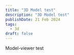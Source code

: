 ```yaml
---
title: "3D Model test"
description: "3D Model test"
publishDate: 21 Feb 2024
tags:
  - 3d
draft: false
---
```


Model-viewer test

<div class="boxes">
  <model-viewer alt="alt text" src="/model.glb" 
    ar 
    ar-scale="auto" 
    scale="0.1 0.1 0.1" 
    ar-modes="webxr scene-viewer quick-look"
    shadow-intensity="1" poster="/karyaga.png" 
    camera-controls touch-action="pan-y"></model-viewer>
</div>

<div class="boxes">
  <model-viewer alt="alt text" src="/poly.glb" 
    ar 
    ar-scale="auto" 
    scale="1 1 1" 
    shadow-intensity="1"
    camera-controls touch-action="pan-y"></model-viewer>
</div>

<div class="boxes">
  <model-viewer alt="alt text" src="/poly2.glb" 
    ar 
    ar-scale="auto" 
    scale="1 1 1" 
    ar-modes="webxr scene-viewer quick-look"
    shadow-intensity="1"
    camera-controls touch-action="pan-y"></model-viewer>
</div>

